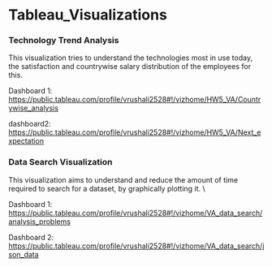 # Tableau_Visualizations

### Technology Trend Analysis
This visualization tries to understand the technologies most in use today, the satisfaction and countrywise salary distribution of the employees for this. 

Dashboard 1:
https://public.tableau.com/profile/vrushali2528#!/vizhome/HW5_VA/Countrywise_analysis

dashboard2:
https://public.tableau.com/profile/vrushali2528#!/vizhome/HW5_VA/Next_expectation


### Data Search Visualization
This visualization aims to understand and reduce the amount of time required to search for a dataset, by graphically plotting it. \

Dashboard 1:
https://public.tableau.com/profile/vrushali2528#!/vizhome/VA_data_search/analysis_problems

Dashboard 2:
https://public.tableau.com/profile/vrushali2528#!/vizhome/VA_data_search/json_data

